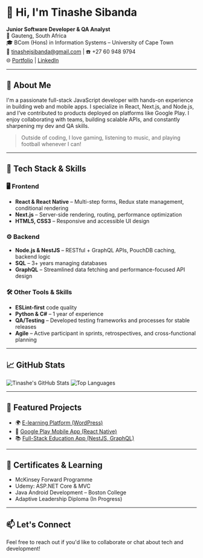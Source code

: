 # 👋 Hi, I'm Tinashe Sibanda

**Junior Software Developer & QA Analyst**  
📍 Gauteng, South Africa  
🎓 BCom (Hons) in Information Systems – University of Cape Town  
📧 tinashejsibanda@gmail.com | ☎️ +27 60 948 9794  
🌐 [Portfolio](https://myportfolio-tinashexs-projects.vercel.app/) | [LinkedIn](https://www.linkedin.com/in/tinashe-sibanda-b38b8b195/)

---

## 🧠 About Me

I'm a passionate full-stack JavaScript developer with hands-on experience in building web and mobile apps. I specialize in React, Next.js, and Node.js, and I’ve contributed to products deployed on platforms like Google Play. I enjoy collaborating with teams, building scalable APIs, and constantly sharpening my dev and QA skills.

> Outside of coding, I love gaming, listening to music, and playing football whenever I can!

---

## 🔧 Tech Stack & Skills

### 🖥️ Frontend
- **React & React Native** – Multi-step forms, Redux state management, conditional rendering
- **Next.js** – Server-side rendering, routing, performance optimization
- **HTML5, CSS3** – Responsive and accessible UI design

### ⚙️ Backend
- **Node.js & NestJS** – RESTful + GraphQL APIs, PouchDB caching, backend logic
- **SQL** – 3+ years managing databases
- **GraphQL** – Streamlined data fetching and performance-focused API design

### 🛠️ Other Tools & Skills
- **ESLint-first** code quality
- **Python & C#** – 1 year of experience
- **QA/Testing** – Developed testing frameworks and processes for stable releases
- **Agile** – Active participant in sprints, retrospectives, and cross-functional planning

---

## 📈 GitHub Stats

![Tinashe's GitHub Stats](https://github-readme-stats.vercel.app/api?username=tinashe-x&show_icons=true&theme=radical)
![Top Languages](https://github-readme-stats.vercel.app/api/top-langs/?username=tinashe-x&layout=compact&theme=radical)

---

## 🚀 Featured Projects

- 🌍 [E-learning Platform (WordPress)](https://myportfolio-tinashexs-projects.vercel.app/)
- 📱 [Google Play Mobile App (React Native)](https://sovtechportfolio-zeta.vercel.app/)
- 📚 [Full-Stack Education App (NestJS, GraphQL)](https://myportfolio-tinashexs-projects.vercel.app/)

---

## 📜 Certificates & Learning

- McKinsey Forward Programme
- Udemy: ASP.NET Core & MVC
- Java Android Development – Boston College
- Adaptive Leadership Diploma (In Progress)

---

## 📫 Let's Connect

Feel free to reach out if you'd like to collaborate or chat about tech and development!

